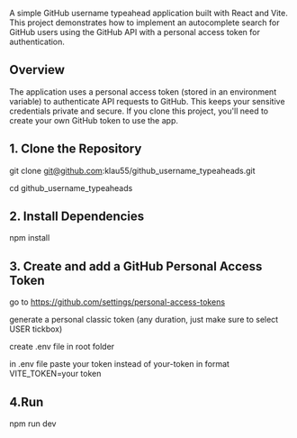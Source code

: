 A simple GitHub username typeahead application built with React and Vite. This project demonstrates how to implement an autocomplete search for GitHub users using the GitHub API with a personal access token for authentication.

## Overview
The application uses a personal access token (stored in an environment variable) to authenticate API requests to GitHub. This keeps your sensitive credentials private and secure. If you clone this project, you'll need to create your own GitHub token to use the app.

## 1. Clone the Repository
git clone git@github.com:klau55/github_username_typeaheads.git

cd github_username_typeaheads

## 2. Install Dependencies
npm install

## 3. Create and add a GitHub Personal Access Token
go to https://github.com/settings/personal-access-tokens

generate a personal classic token (any duration, just make sure to select USER tickbox)

create .env file in root folder

in .env file paste your token instead of your-token in format VITE_TOKEN=your token

## 4.Run
npm run dev
